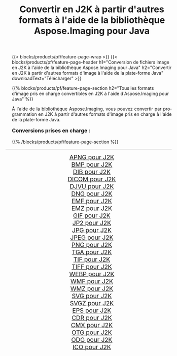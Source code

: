 ﻿---
title: Convertir en J2K à partir d'autres formats à l'aide de la bibliothèque Aspose.Imaging pour Java 
weight: 3920
url: /fr/java/conversion/to/j2k/ 
lang: fr
langdirlevel: 2
locales: zh-hans,ja,it,ru,de,es,fr,nl,id,lt,pl,pt,vi,tr,ko,zh-hant,ar,hi,th,sv,cs,uk,he
description: En utilisant Aspose.Imaging, vous pouvez convertir en J2K à partir d'autres formats en utilisant Java
---

{{< blocks/products/pf/feature-page-wrap >}}
{{< blocks/products/pf/feature-page-header h1="Conversion de fichiers image en J2K à l'aide de la bibliothèque Aspose.Imaging pour Java" h2="Convertir en J2K à partir d'autres formats d'image à l'aide de la plate-forme Java" downloadText="Télécharger" >}}


{{% blocks/products/pf/feature-page-section  h2="Tous les formats d'image pris en charge convertibles en J2K à l'aide d'Aspose.Imaging pour Java" %}}
<p align=justify>À l'aide de la bibliothèque Aspose.Imaging, vous pouvez convertir par programmation en J2K à partir d'autres formats d'image pris en charge à l'aide de la plate-forme Java.</p>
<h3 style="margin-top:16px;">
Conversions prises en charge :
</h3>
{{% /blocks/products/pf/feature-page-section %}}
<div class="container-fluid productfamilypage bg-gray">
    <div class="convertypes bg-gray agp-content section">
        <div class="container">
		<hr style="margin-left:-20px;"/>
		<div class="row other-converters" style="gap: 10px;font-size: 19px;text-align:center;">
		    <div class='col-md-3 other-converter remove-lp remove-rp'><a href="/imaging/fr/java/conversion/apng-to-j2k/" style="padding:15px;">APNG pour J2K</a></div>
<div class='col-md-3 other-converter remove-lp remove-rp'><a href="/imaging/fr/java/conversion/bmp-to-j2k/" style="padding:15px;">BMP pour J2K</a></div>
<div class='col-md-3 other-converter remove-lp remove-rp'><a href="/imaging/fr/java/conversion/dib-to-j2k/" style="padding:15px;">DIB pour J2K</a></div>
<div class='col-md-3 other-converter remove-lp remove-rp'><a href="/imaging/fr/java/conversion/dicom-to-j2k/" style="padding:15px;">DICOM pour J2K</a></div>
<div class='col-md-3 other-converter remove-lp remove-rp'><a href="/imaging/fr/java/conversion/djvu-to-j2k/" style="padding:15px;">DJVU pour J2K</a></div>
<div class='col-md-3 other-converter remove-lp remove-rp'><a href="/imaging/fr/java/conversion/dng-to-j2k/" style="padding:15px;">DNG pour J2K</a></div>
<div class='col-md-3 other-converter remove-lp remove-rp'><a href="/imaging/fr/java/conversion/emf-to-j2k/" style="padding:15px;">EMF pour J2K</a></div>
<div class='col-md-3 other-converter remove-lp remove-rp'><a href="/imaging/fr/java/conversion/emz-to-j2k/" style="padding:15px;">EMZ pour J2K</a></div>
<div class='col-md-3 other-converter remove-lp remove-rp'><a href="/imaging/fr/java/conversion/gif-to-j2k/" style="padding:15px;">GIF pour J2K</a></div>
<div class='col-md-3 other-converter remove-lp remove-rp'><a href="/imaging/fr/java/conversion/jp2-to-j2k/" style="padding:15px;">JP2 pour J2K</a></div>
<div class='col-md-3 other-converter remove-lp remove-rp'><a href="/imaging/fr/java/conversion/jpg-to-j2k/" style="padding:15px;">JPG pour J2K</a></div>
<div class='col-md-3 other-converter remove-lp remove-rp'><a href="/imaging/fr/java/conversion/jpeg-to-j2k/" style="padding:15px;">JPEG pour J2K</a></div>
<div class='col-md-3 other-converter remove-lp remove-rp'><a href="/imaging/fr/java/conversion/png-to-j2k/" style="padding:15px;">PNG pour J2K</a></div>
<div class='col-md-3 other-converter remove-lp remove-rp'><a href="/imaging/fr/java/conversion/tga-to-j2k/" style="padding:15px;">TGA pour J2K</a></div>
<div class='col-md-3 other-converter remove-lp remove-rp'><a href="/imaging/fr/java/conversion/tif-to-j2k/" style="padding:15px;">TIF pour J2K</a></div>
<div class='col-md-3 other-converter remove-lp remove-rp'><a href="/imaging/fr/java/conversion/tiff-to-j2k/" style="padding:15px;">TIFF pour J2K</a></div>
<div class='col-md-3 other-converter remove-lp remove-rp'><a href="/imaging/fr/java/conversion/webp-to-j2k/" style="padding:15px;">WEBP pour J2K</a></div>
<div class='col-md-3 other-converter remove-lp remove-rp'><a href="/imaging/fr/java/conversion/wmf-to-j2k/" style="padding:15px;">WMF pour J2K</a></div>
<div class='col-md-3 other-converter remove-lp remove-rp'><a href="/imaging/fr/java/conversion/wmz-to-j2k/" style="padding:15px;">WMZ pour J2K</a></div>
<div class='col-md-3 other-converter remove-lp remove-rp'><a href="/imaging/fr/java/conversion/svg-to-j2k/" style="padding:15px;">SVG pour J2K</a></div>
<div class='col-md-3 other-converter remove-lp remove-rp'><a href="/imaging/fr/java/conversion/svgz-to-j2k/" style="padding:15px;">SVGZ pour J2K</a></div>
<div class='col-md-3 other-converter remove-lp remove-rp'><a href="/imaging/fr/java/conversion/eps-to-j2k/" style="padding:15px;">EPS pour J2K</a></div>
<div class='col-md-3 other-converter remove-lp remove-rp'><a href="/imaging/fr/java/conversion/cdr-to-j2k/" style="padding:15px;">CDR pour J2K</a></div>
<div class='col-md-3 other-converter remove-lp remove-rp'><a href="/imaging/fr/java/conversion/cmx-to-j2k/" style="padding:15px;">CMX pour J2K</a></div>
<div class='col-md-3 other-converter remove-lp remove-rp'><a href="/imaging/fr/java/conversion/otg-to-j2k/" style="padding:15px;">OTG pour J2K</a></div>
<div class='col-md-3 other-converter remove-lp remove-rp'><a href="/imaging/fr/java/conversion/odg-to-j2k/" style="padding:15px;">ODG pour J2K</a></div>
<div class='col-md-3 other-converter remove-lp remove-rp'><a href="/imaging/fr/java/conversion/ico-to-j2k/" style="padding:15px;">ICO pour J2K</a></div>
                </div>
        </div>
    </div>
</div>
<br/>

